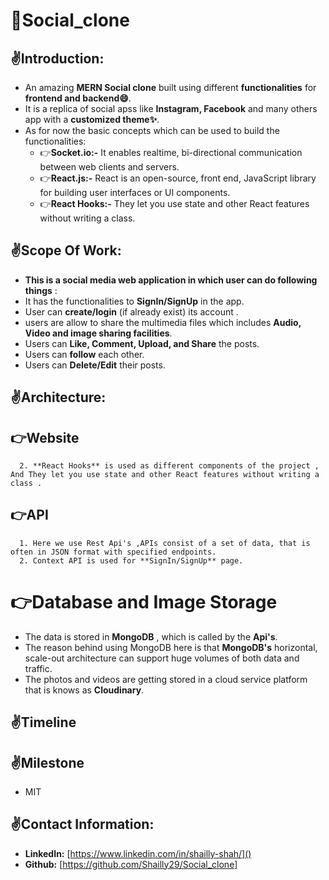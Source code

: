 # 🔰Social_clone
## ✌Introduction:
* An amazing **MERN Social clone** built using different **functionalities** for **frontend and backend😄**.
* It is a replica of social apss like **Instagram, Facebook** and many others app with a **customized theme✨**.
* As for now the basic concepts which can be used to build the functionalities:
   * 👉**Socket.io:-** It enables realtime, bi-directional communication between web clients and servers.
   * 👉**React.js:-** React is an open-source, front end, JavaScript library for building user interfaces or UI components.
   * 👉**React Hooks:-** They let you use state and other React features without writing a class.
   
## ✌Scope Of Work:
* **This is a social media web application in which user can do following things** :
* It has the functionalities to **SignIn/SignUp** in the app.
* User can **create/login** (if already exist) its account .
* users are allow to share the multimedia files which includes **Audio, Video and image sharing facilities**.
* Users can **Like, Comment, Upload, and Share** the posts.
* Users can **follow** each other.
* Users can **Delete/Edit** their posts.

## ✌Architecture:

## 👉Website

      
      2. **React Hooks** is used as different components of the project , And They let you use state and other React features without writing a class .

   ## 👉API
      1. Here we use Rest Api's ,APIs consist of a set of data, that is often in JSON format with specified endpoints.
      2. Context API is used for **SignIn/SignUp** page.
# 👉Database and Image Storage
   * The data is stored in **MongoDB** , which is called by the **Api's**.
   * The reason behind using MongoDB here is that **MongoDB's** horizontal, scale-out architecture can support huge volumes of both data and traffic.
   * The photos and videos are getting stored in a cloud service platform that is knows as **Cloudinary**.
   
## ✌Timeline

## ✌Milestone
   * MIT
   
## ✌Contact Information:

   
   * **LinkedIn:** [https://www.linkedin.com/in/shailly-shah/]()
   * **Github:** [https://github.com/Shailly29/Social_clone]
